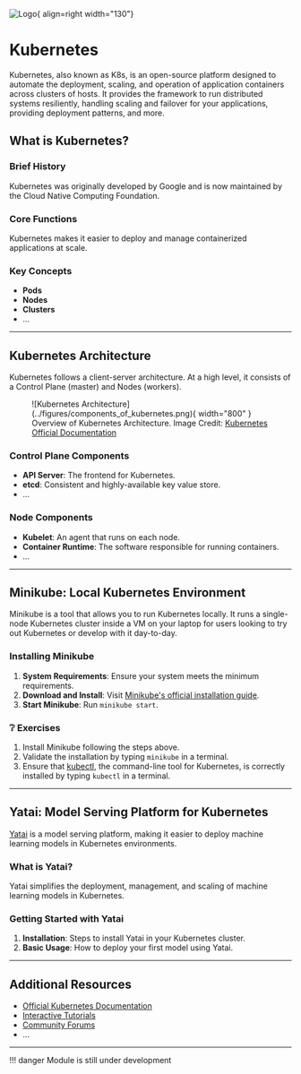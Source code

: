 ![Logo](../figures/icons/kubernetes.png){ align=right width="130"}

# Kubernetes

Kubernetes, also known as K8s, is an open-source platform designed to automate the deployment, scaling, and operation of application containers across clusters of hosts. It provides the framework to run distributed systems resiliently, handling scaling and failover for your applications, providing deployment patterns, and more.

## What is Kubernetes?

### Brief History
Kubernetes was originally developed by Google and is now maintained by the Cloud Native Computing Foundation.

### Core Functions
Kubernetes makes it easier to deploy and manage containerized applications at scale.

### Key Concepts

- **Pods**
- **Nodes**
- **Clusters**
- ...

---

## Kubernetes Architecture

Kubernetes follows a client-server architecture. At a high level, it consists of a Control Plane (master) and Nodes (workers).

<figure markdown>
  ![Kubernetes Architecture](../figures/components_of_kubernetes.png){ width="800" }
  <figcaption>Overview of Kubernetes Architecture. Image Credit: <a href="https://kubernetes.io/docs/concepts/overview/components/">Kubernetes Official Documentation</a></figcaption>
</figure>

### Control Plane Components

- **API Server**: The frontend for Kubernetes.
- **etcd**: Consistent and highly-available key value store.
- ...

### Node Components

- **Kubelet**: An agent that runs on each node.
- **Container Runtime**: The software responsible for running containers.
- ...

---

## Minikube: Local Kubernetes Environment

Minikube is a tool that allows you to run Kubernetes locally. It runs a single-node Kubernetes cluster inside a VM on your laptop for users looking to try out Kubernetes or develop with it day-to-day.

### Installing Minikube

1. **System Requirements**: Ensure your system meets the minimum requirements.
2. **Download and Install**: Visit [Minikube's official installation guide](https://minikube.sigs.k8s.io/docs/start/).
3. **Start Minikube**: Run `minikube start`.

### ❔ Exercises

1. Install Minikube following the steps above.
2. Validate the installation by typing `minikube` in a terminal.
3. Ensure that [kubectl](https://kubernetes.io/docs/reference/kubectl/kubectl/), the command-line tool for Kubernetes, is correctly installed by typing `kubectl` in a terminal.

---

## Yatai: Model Serving Platform for Kubernetes

[Yatai](https://github.com/bentoml/Yatai) is a model serving platform, making it easier to deploy machine learning models in Kubernetes environments.

### What is Yatai?

Yatai simplifies the deployment, management, and scaling of machine learning models in Kubernetes.

### Getting Started with Yatai

1. **Installation**: Steps to install Yatai in your Kubernetes cluster.
2. **Basic Usage**: How to deploy your first model using Yatai.

---

## Additional Resources

- [Official Kubernetes Documentation](https://kubernetes.io/docs/)
- [Interactive Tutorials](https://kubernetes.io/docs/tutorials/)
- [Community Forums](https://discuss.kubernetes.io/)
- ...

---

!!! danger
Module is still under development
